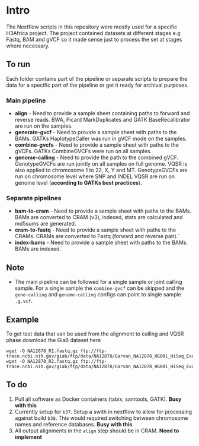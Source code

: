 # Intro

The Nextflow scripts in this repository were mostly used for a specific H3Africa project. The project contained datasets at different stages e.g Fastq, BAM and gVCF so it made sense just to process the set at stages where necessary.

## To run

Each folder contains part of the pipeline or separate scripts to prepare the data for a specific part of the pipeline or get it ready for archival purposes.


### Main pipeline
* **align** - Need to provide a sample sheet containing paths to forward and reverse reads. BWA, Picard MarkDuplicates and GATK BaseRecalibrator are run on the samples.
* **generate-gvcf** - Need to provide a sample sheet with paths to the BAMs. GATKs HaplotypeCaller was run in gVCF mode on the samples.
* **combine-gvcfs** - Need to provide a sample sheet with paths to the gVCFs. GATKs CombineGVCFs were run on all samples.
* **genome-calling** - Need to provide the path to the combined gVCF. GenotypeGVCFs are run jointly on all samples on full genome. VQSR is also applied to chromosome 1 to 22, X, Y and MT. GenotypeGVCFs are run on chromosome level where SNP and INDEL VQSR are run on genome level (**according to GATKs best practices**).

### Separate pipelines
* **bam-to-cram** - Need to provide a sample sheet with paths to the BAMs. BAMs are converted to CRAM (v3), indexed, stats are calculated and md5sums are generated.
* **cram-to-fastq** - Need to provide a sample sheet with paths to the CRAMs. CRAMs are converted to Fastq (forward and reverse pair).`
* **index-bams** - Need to provide a sample sheet with paths to the BAMs. BAMs are indexed.`

## Note
* The main pipeline can be followed for a single sample or joint calling sample. For a single sample the `combine-gvcf` can be skipped and the `gene-calling` and `genome-calling` configs can point to single sample `.g.vcf`.

## Example
To get test data that van be used from the alignment to calling and VQSR phase download the GiaB dataset here
```
wget -O NA12878_R1.fastq.gz ftp://ftp-trace.ncbi.nih.gov/giab/ftp/data/NA12878/Garvan_NA12878_HG001_HiSeq_Exome/NIST7035_TAAGGCGA_L001_R1_001.fastq.gz
wget -O NA12878_R2.fastq.gz ftp://ftp-trace.ncbi.nih.gov/giab/ftp/data/NA12878/Garvan_NA12878_HG001_HiSeq_Exome/NIST7035_TAAGGCGA_L001_R2_001.fastq.gz
```

## To do
1. Pull all software as Docker containers (tabix, samtools, GATK). **Busy with this**
1. Currently setup for `b37`. Setup a swith in nextflow to allow for processing against build `b38`. This would required switching between chromosome names and reference databases. **Busy with this**
1. All output alignments in the `align` step should be in CRAM. **Need to implement**
